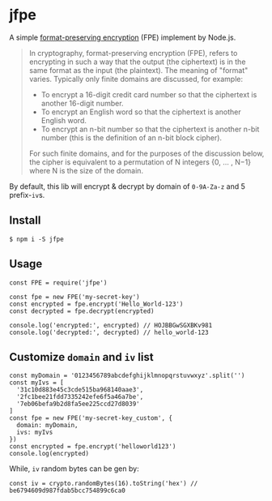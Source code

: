 # jfpe
A simple [format-preserving encryption](https://en.wikipedia.org/wiki/Format-preserving_encryption) (FPE) implement by Node.js.

> In cryptography, format-preserving encryption (FPE), refers to encrypting in such a way that the output (the ciphertext) is in the same format as the input (the plaintext). The meaning of "format" varies. Typically only finite domains are discussed, for example:
> 
> - To encrypt a 16-digit credit card number so that the ciphertext is another 16-digit number.
> - To encrypt an English word so that the ciphertext is another English word.
> - To encrypt an n-bit number so that the ciphertext is another n-bit number (this is the definition of an n-bit block cipher).
> 
> For such finite domains, and for the purposes of the discussion below, the cipher is equivalent to a permutation of N integers {0, ... , N−1} where N is the size of the domain.


By default, this lib will encrypt & decrypt by domain of `0-9A-Za-z` and 5 prefix-`iv`s.

## Install
```
$ npm i -S jfpe
```

## Usage
```
const FPE = require('jfpe')

const fpe = new FPE('my-secret-key')
const encrypted = fpe.encrypt('Hello_World-123')
const decrypted = fpe.decrypt(encrypted)

console.log('encrypted:', encrypted) // HOJBBGwSGXBKv981
console.log('decrypted:', decrypted) // hello_world-123
```

## Customize `domain` and `iv` list
```
const myDomain = '0123456789abcdefghijklmnopqrstuvwxyz'.split('')
const myIvs = [
  '31c10d883e45c3cde515ba968140aae3',
  '2fc1bee21fdd7335242efe6f5a46a7be',
  '7eb06befa9b2d8fa5ee225ccd27d8039'
]
const fpe = new FPE('my-secret-key_custom', {
  domain: myDomain,
  ivs: myIvs
})
const encrypted = fpe.encrypt('helloworld123')
console.log(encrypted)
```

While, `iv` random bytes can be gen by:
```
const iv = crypto.randomBytes(16).toString('hex') // be6794609d987fdab5bcc754899c6ca0
```
